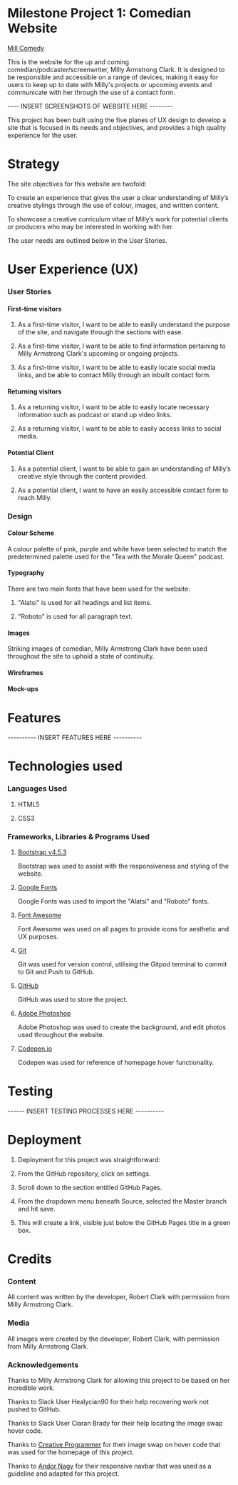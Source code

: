 # Milestone Project 1: Comedian Website

[Mill Comedy](https://robert-clark-1990.github.io/MSP1_Mill_Comedy/)

This is the website for the up and coming comedian/podcaster/screenwriter, Milly Armstrong Clark. It is designed to be responsible and accessible on a range of devices, making it easy for users to keep up to date with Milly's projects or upcoming events and communicate with her through the use of a contact form.

---- INSERT SCREENSHOTS OF WEBSITE HERE --------

This project has been built using the five planes of UX design to develop a site that is focused in its needs and objectives, and provides a high quality experience for the user.

# Strategy

The site objectives for this website are twofold: 

To create an experience that gives the user a clear understanding of Milly’s creative stylings through the use of colour, images, and written content.

To showcase a creative curriculum vitae of Milly’s work for potential clients or producers who may be interested in working with her.

The user needs are outlined below in the User Stories.

# User Experience (UX)

### User Stories

#### First-time visitors

1. As a first-time visitor, I want to be able to easily understand the purpose of the site, and navigate through the sections with ease.

2. As a first-time visitor, I want to be able to find information pertaining to Milly Armstrong Clark's upcoming or ongoing projects.

3. As a first-time visitor, I want to be able to easily locate social media links, and be able to contact Milly through an inbuilt contact form.

#### Returning visitors

1. As a returning visitor, I want to be able to easily locate necessary information such as podcast or stand up video links.

2. As a returning visitor, I want to be able to easily access links to social media.

#### Potential Client

1. As a potential client, I want to be able to gain an understanding of Milly’s creative style through the content provided.

2. As a potential client, I want to have an easily accessible contact form to reach Milly.

### Design

#### Colour Scheme
A colour palette of pink, purple and white have been selected to match the predetermined palette used for the "Tea with the Morale Queen" podcast.

#### Typography
There are two main fonts that have been used for the website:

1. "Alatsi" is used for all headings and list items.

2. "Roboto" is used for all paragraph text.

#### Images
Striking images of comedian, Milly Armstrong Clark have been used throughout the site to uphold a state of continuity.

#### Wireframes

#### Mock-ups

# Features

  ----------  INSERT FEATURES HERE ----------

# Technologies used

### Languages Used

1. HTML5

2. CSS3

### Frameworks, Libraries & Programs Used

1. [Bootstrap v4.5.3](https://getbootstrap.com/)
    
    Bootstrap was used to assist with the responsiveness and styling of the website.

2. [Google Fonts](https://fonts.google.com/)
    
    Google Fonts was used to import the "Alatsi" and "Roboto" fonts.

3. [Font Awesome](https://fontawesome.com/)
    
    Font Awesome was used on all pages to provide icons for aesthetic and UX purposes.

4. [Git](https://git-scm.com/)
    
    Git was used for version control, utilising the Gitpod terminal to commit to Git and Push to GitHub.

5. [GitHub](https://github.com/)
    
    GitHub was used to store the project.

6. [Adobe Photoshop](https://www.photoshop.com/en)
    
    Adobe Photoshop was used to create the background, and edit photos used throughout the website.

7. [Codepen.io](https://codepen.io)

    Codepen was used for reference of homepage hover functionality.

# Testing

------ INSERT TESTING PROCESSES HERE ----------

# Deployment

1. Deployment for this project was straightforward:

2. From the GitHub repository, click on settings.

3. Scroll down to the section entitled GitHub Pages.

4. From the dropdown menu beneath Source, selected the Master branch and hit save.

5. This will create a link, visible just below the GitHub Pages title in a green box.

# Credits

### Content

All content was written by the developer, Robert Clark with permission from Milly Armstrong Clark.

### Media

All images were created by the developer, Robert Clark, with permission from Milly Armstrong Clark.

### Acknowledgements

Thanks to Milly Armstrong Clark for allowing this project to be based on her incredible work.

Thanks to Slack User Healycian90 for their help recovering work not pushed to GitHub.

Thanks to Slack User Ciaran Brady for their help locating the image swap hover code.

Thanks to [Creative Programmer](https://codepen.io/creativeprogrammer/pen/RpBpgm) for their image swap on hover code that was used for the homepage of this project.

Thanks to [Andor Nagy](https://codepen.io/andornagy/pen/RNeydj?editors=1100) for their responsive navbar that was used as a guideline and adapted for this project.


